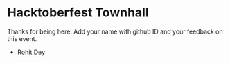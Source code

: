 # Hacktoberfest Townhall

Thanks for being here. Add your name with github ID and your feedback on this event.

- [Rohit Dey](https://github.com/\Myself-Rohit-Dey) 
